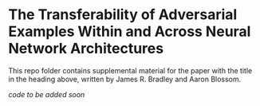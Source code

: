 # The Transferability of Adversarial Examples Within and Across Neural Network Architectures

This repo folder contains supplemental material for the paper with the title in the heading above, written by James R. Bradley and Aaron Blossom.

_code to be added soon_
